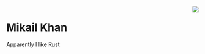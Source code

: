 <a href="https://github.com/anuraghazra/github-readme-stats">
  <img align="right" src="https://github-readme-stats.vercel.app/api/top-langs/?username=mkhan45&hide=Makefile,Jupyter%20Notebook,HTML,SCSS,CSS&langs_count=15&exclude_repo=two-flappy,dwm,st,tsPong,programming_paradigm_presentation&count_private=false&show_icons=false" />
</a>

# Mikail Khan
Apparently I like Rust
